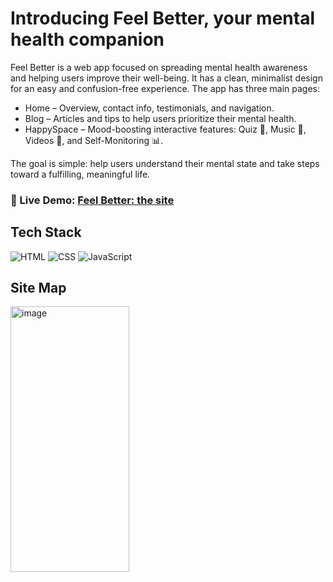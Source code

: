 # Introducing Feel Better, your mental health companion
Feel Better is a web app focused on spreading mental health awareness and helping users improve their well-being. It has a clean, minimalist design for an easy and confusion-free experience.
The app has three main pages:
* Home – Overview, contact info, testimonials, and navigation.
* Blog – Articles and tips to help users prioritize their mental health.
* HappySpace – Mood-boosting interactive features: Quiz 🧩, Music 🎵, Videos 🎥, and Self-Monitoring 📊.

The goal is simple: help users understand their mental state and take steps toward a fulfilling, meaningful life.

### 🔗 Live Demo: [Feel Better: the site](https://apoorvatiwari26.github.io/Feel-Better/)


## Tech Stack
![HTML](https://img.shields.io/badge/HTML-E34F26?style=for-the-badge&logo=html5&logoColor=white)
![CSS](https://img.shields.io/badge/CSS-1572B6?style=for-the-badge&logo=css3&logoColor=white)
![JavaScript](https://img.shields.io/badge/JavaScript-F7DF1E?style=for-the-badge&logo=javascript&logoColor=black)

## Site Map
<img width="190" height="425" alt="image" src="https://github.com/user-attachments/assets/afb3e014-7c5f-4075-a9bf-41d408d5845a" />
